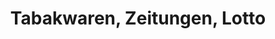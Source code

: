 ---
title: "Tabakwaren, Zeitungen, Lotto"
url: /berlin/tabakwaren-zeitungen-lotto/
shop: Lebensmittel
---
